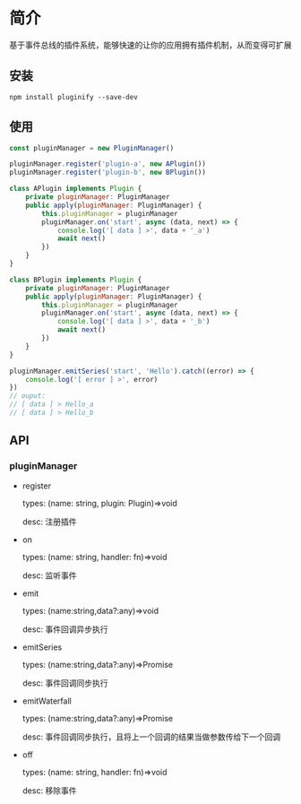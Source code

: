 # 简介

基于事件总线的插件系统，能够快速的让你的应用拥有插件机制，从而变得可扩展

## 安装

`npm install pluginify --save-dev`

## 使用

```js
const pluginManager = new PluginManager()

pluginManager.register('plugin-a', new APlugin())
pluginManager.register('plugin-b', new BPlugin())

class APlugin implements Plugin {
    private pluginManager: PluginManager
    public apply(pluginManager: PluginManager) {
        this.pluginManager = pluginManager
        pluginManager.on('start', async (data, next) => {
            console.log('[ data ] >', data + '_a')
            await next()
        })
    }
}

class BPlugin implements Plugin {
    private pluginManager: PluginManager
    public apply(pluginManager: PluginManager) {
        this.pluginManager = pluginManager
        pluginManager.on('start', async (data, next) => {
            console.log('[ data ] >', data + '_b')
            await next()
        })
    }
}

pluginManager.emitSeries('start', 'Hello').catch((error) => {
    console.log('[ error ] >', error)
})
// ouput:
// [ data ] > Hello_a
// [ data ] > Hello_b

```

## API

### pluginManager

- register

  types: (name: string, plugin: Plugin)=>void

  desc: 注册插件

- on

  types: (name: string, handler: fn)=>void

  desc: 监听事件

- emit

  types: (name:string,data?:any)=>void

  desc: 事件回调异步执行

- emitSeries

  types: (name:string,data?:any)=>Promise

  desc: 事件回调同步执行

- emitWaterfall

  types: (name:string,data?:any)=>Promise

  desc: 事件回调同步执行，且将上一个回调的结果当做参数传给下一个回调

- off

  types: (name: string, handler: fn)=>void

  desc: 移除事件
